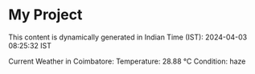# My Project

This content is dynamically generated in Indian Time (IST): 2024-04-03 08:25:32 IST


Current Weather in Coimbatore:
Temperature: 28.88 °C
Condition: haze
